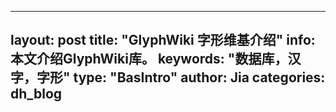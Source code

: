 
---
layout: post
title:  "GlyphWiki 字形维基介绍"
info: 本文介绍GlyphWiki库。
keywords: "数据库，汉字，字形"
type: "BasIntro"
author: Jia
categories: dh_blog
---